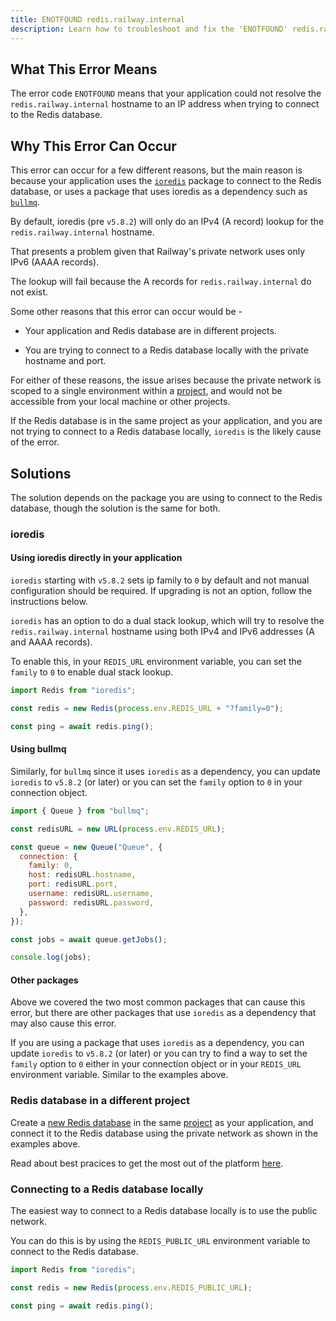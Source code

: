 ```yaml
---
title: ENOTFOUND redis.railway.internal
description: Learn how to troubleshoot and fix the 'ENOTFOUND' redis.railway.internal error.
---
```


## What This Error Means

The error code `ENOTFOUND` means that your application could not resolve the `redis.railway.internal` hostname to an IP address when trying to connect to the Redis database.

## Why This Error Can Occur

This error can occur for a few different reasons, but the main reason is because your application uses the [`ioredis`](https://www.npmjs.com/package/ioredis) package to connect to the Redis database, or uses a package that uses ioredis as a dependency such as [`bullmq`](https://docs.bullmq.io/).

By default, ioredis (pre `v5.8.2`) will only do an IPv4 (A record) lookup for the `redis.railway.internal` hostname.

That presents a problem given that Railway's private network uses only IPv6 (AAAA records).

The lookup will fail because the A records for `redis.railway.internal` do not exist.

Some other reasons that this error can occur would be -

- Your application and Redis database are in different projects.

- You are trying to connect to a Redis database locally with the private hostname and port.

For either of these reasons, the issue arises because the private network is scoped to a single environment within a [project](https://docs.railway.com/overview/the-basics#project--project-canvas), and would not be accessible from your local machine or other projects.

If the Redis database is in the same project as your application, and you are not trying to connect to a Redis database locally, `ioredis` is the likely cause of the error.

## Solutions

The solution depends on the package you are using to connect to the Redis database, though the solution is the same for both.

### ioredis

#### Using ioredis directly in your application

`ioredis` starting with `v5.8.2` sets ip family to `0` by default and not manual configuration should be required.
If upgrading is not an option, follow the instructions below.

`ioredis` has an option to do a dual stack lookup, which will try to resolve the `redis.railway.internal` hostname using both IPv4 and IPv6 addresses (A and AAAA records).

To enable this, in your `REDIS_URL` environment variable, you can set the `family` to `0` to enable dual stack lookup.

```js
import Redis from "ioredis";

const redis = new Redis(process.env.REDIS_URL + "?family=0");

const ping = await redis.ping();
```

#### Using bullmq

Similarly, for `bullmq` since it uses `ioredis` as a dependency, you can update `ioredis` to `v5.8.2` (or later) or you can set the `family` option to `0` in your connection object.

```js
import { Queue } from "bullmq";

const redisURL = new URL(process.env.REDIS_URL);

const queue = new Queue("Queue", {
  connection: {
    family: 0,
    host: redisURL.hostname,
    port: redisURL.port,
    username: redisURL.username,
    password: redisURL.password,
  },
});

const jobs = await queue.getJobs();

console.log(jobs);
```

#### Other packages

Above we covered the two most common packages that can cause this error, but there are other packages that use `ioredis` as a dependency that may also cause this error.

If you are using a package that uses `ioredis` as a dependency, you can update `ioredis` to `v5.8.2` (or later) or you can try to find a way to set the `family` option to `0` either in your connection object or in your `REDIS_URL` environment variable. Similar to the examples above.

### Redis database in a different project

Create a [new Redis database](https://docs.railway.com/guides/redis) in the same [project](https://docs.railway.com/overview/the-basics#project--project-canvas) as your application, and connect it to the Redis database using the private network as shown in the examples above.

Read about best pracices to get the most out of the platform [here](/overview/best-practices).

### Connecting to a Redis database locally

The easiest way to connect to a Redis database locally is to use the public network.

You can do this is by using the `REDIS_PUBLIC_URL` environment variable to connect to the Redis database.

```js
import Redis from "ioredis";

const redis = new Redis(process.env.REDIS_PUBLIC_URL);

const ping = await redis.ping();
```

